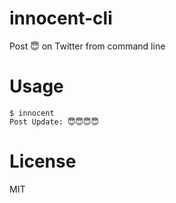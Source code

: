 # innocent-cli

Post :innocent: on Twitter from command line

# Usage

```
$ innocent
Post Update: 😇😇😇😇
```

# License
MIT
